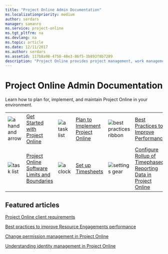 ```yaml
---
title: "Project Online Admin Documentation"
ms.localizationpriority: medium
author: serdars
manager: samanro
ms.service: project-online
ms.tgt_pltfrm: na
ms.devlang: na
ms.topic: article
ms.date: 12/11/2017
ms.author: serdars
ms.assetid: 117b8a98-4758-40e3-86f5-3b893f8b7289
description: "Project Online provides project management, work management, and portfolio management capabilities for the enterprise in an environment hosted through Office 365. With it, organizations can effectively initiate, select, plan, and deliver projects while tracking time and budget, while also providing extensive reporting capabilities. Learn how to plan for, implement, and manage Project Online with this content set."
---
```


# Project Online Admin Documentation

Learn how to plan for, implement, and maintain Project Online in your environment.

|               |               |               |               |               |               |
| ------------- | ------------- | ------------- | ------------- | ------------- | ------------- |
| ![a hand and arrow](/office/media/icons/get-started-planner.png)  | [Get Started with Project Online](get-started-with-project-online.md) | ![a task list](/office/media/icons/tasks-planner.png)  | [Plan to Implement Project Online](supporting-your-project-online-adoption-with-a-project-management-office-pmo.md) | ![best practices ribbon](/office/media/icons/best-practices-planner.png)  | [Best Practices to Improve Performance](tune-project-online-performance.md) |
| ![task list](/office/media/icons/task-list-planning-project.png)  | [Project Online Software Limits and Boundaries](project-online-software-boundaries-and-limits.md) | ![a clock](/office/media/icons/clock-planner.png)  | [Set up Timesheets](set-up-timesheets.md) | ![settings gear](/office/media/icons/settings.png)  | [Configure Rollup of Timephased Reporting Data in Project Online](configure-rollup-of-timephased-reporting-data-in-project-online.md) |


## Featured articles

[Project Online client requirements](project-online-client-requirements.md)

[Best practices to improve Resource Engagements performance](best-practices-to-improve-resource-engagements-performance.md)

[Change permission management in Project Online](change-permission-management-in-project-online.md)

[Understanding identity management in Project Online](understanding-identity-management-in-project-online.md)